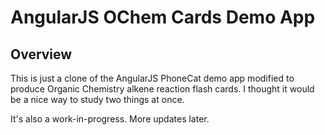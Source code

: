 # AngularJS OChem Cards Demo App

## Overview

This is just a clone of the AngularJS PhoneCat demo app modified to produce Organic Chemistry alkene reaction flash cards. I thought it
would be a nice way to study two things at once.

It's also a work-in-progress. More updates later.
